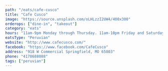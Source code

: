 ```yaml
---
path: "/eats/cafe-cusco"
title: "Cafe Cusco"
image: "https://source.unsplash.com/oLHLzzI2UW4/400x300"
orderops: ["dine-in", "takeout"]
category: "eats"
hours: "11am-9pm Monday through Thursday. 11am-10pm Friday and Saturday. 11am-8am Sunday"
eatsType: "Peruvian"
website: "http://www.cafecusco.com/"
facebook: "https://www.facebook.com/CafeCusco"
address: "918 W Commercial Springfield, MO 65803"
phone: "4178688088"
tags: ["peruvian"]
---
```


